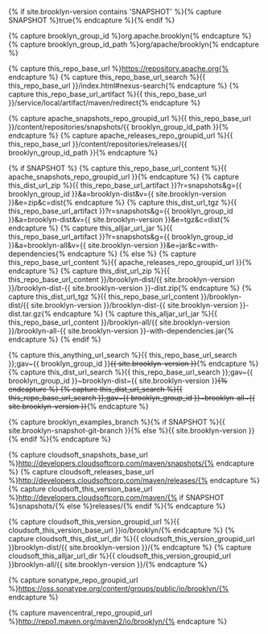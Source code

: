 {% if site.brooklyn-version contains 'SNAPSHOT' %}{% capture SNAPSHOT %}true{% endcapture %}{% endif %}

{% capture brooklyn_group_id %}org.apache.brooklyn{% endcapture %}
{% capture brooklyn_group_id_path %}org/apache/brooklyn{% endcapture %}

{% capture this_repo_base_url %}https://repository.apache.org{% endcapture %}
{% capture this_repo_base_url_search %}{{ this_repo_base_url }}/index.html#nexus-search{% endcapture %}
{% capture this_repo_base_url_artifact %}{{ this_repo_base_url }}/service/local/artifact/maven/redirect{% endcapture %}

{% capture apache_snapshots_repo_groupid_url %}{{ this_repo_base_url }}/content/repositories/snapshots/{{ brooklyn_group_id_path }}{% endcapture %}
{% capture apache_releases_repo_groupid_url %}{{ this_repo_base_url }}/content/repositories/releases/{{ brooklyn_group_id_path }}{% endcapture %}

{% if SNAPSHOT %}
  {% capture this_repo_base_url_content %}{{ apache_snapshots_repo_groupid_url }}{% endcapture %}
  {% capture this_dist_url_zip %}{{ this_repo_base_url_artifact }}?r=snapshots&g={{ brooklyn_group_id }}&a=brooklyn-dist&v={{ site.brooklyn-version }}&e=zip&c=dist{% endcapture %}
  {% capture this_dist_url_tgz %}{{ this_repo_base_url_artifact }}?r=snapshots&g={{ brooklyn_group_id }}&a=brooklyn-dist&v={{ site.brooklyn-version }}&e=tgz&c=dist{% endcapture %}
  {% capture this_alljar_url_jar %}{{ this_repo_base_url_artifact }}?r=snapshots&g={{ brooklyn_group_id }}&a=brooklyn-all&v={{ site.brooklyn-version }}&e=jar&c=with-dependencies{% endcapture %}
{% else %}<!--- RELEASE -->
  {% capture this_repo_base_url_content %}{{ apache_releases_repo_groupid_url }}{% endcapture %}
  {% capture this_dist_url_zip %}{{ this_repo_base_url_content }}/brooklyn-dist/{{ site.brooklyn-version }}/brooklyn-dist-{{ site.brooklyn-version }}-dist.zip{% endcapture %}
  {% capture this_dist_url_tgz %}{{ this_repo_base_url_content }}/brooklyn-dist/{{ site.brooklyn-version }}/brooklyn-dist-{{ site.brooklyn-version }}-dist.tar.gz{% endcapture %}
  {% capture this_alljar_url_jar %}{{ this_repo_base_url_content }}/brooklyn-all/{{ site.brooklyn-version }}/brooklyn-all-{{ site.brooklyn-version }}-with-dependencies.jar{% endcapture %}
{% endif %}

{% capture this_anything_url_search %}{{ this_repo_base_url_search }};gav~{{ brooklyn_group_id }}~~{{ site.brooklyn-version }}~~{% endcapture %}
{% capture this_dist_url_search %}{{ this_repo_base_url_search }};gav~{{ brooklyn_group_id }}~brooklyn-dist~{{ site.brooklyn-version }}~~{% endcapture %}
{% capture this_dist_url_search %}{{ this_repo_base_url_search }};gav~{{ brooklyn_group_id }}~brooklyn-all~{{ site.brooklyn-version }}~~{% endcapture %}

<!-- OLD things -->

{% capture brooklyn_examples_branch %}{% if SNAPSHOT %}{{ site.brooklyn-snapshot-git-branch }}{% else %}{{ site.brooklyn-version }}{% endif %}{% endcapture %}

{% capture cloudsoft_snapshots_base_url %}http://developers.cloudsoftcorp.com/maven/snapshots/{% endcapture %}
{% capture cloudsoft_releases_base_url %}http://developers.cloudsoftcorp.com/maven/releases/{% endcapture %}
{% capture cloudsoft_this_version_base_url %}http://developers.cloudsoftcorp.com/maven/{% if SNAPSHOT %}snapshots/{% else %}releases/{% endif %}{% endcapture %}

{% capture cloudsoft_this_version_groupid_url %}{{ cloudsoft_this_version_base_url }}io/brooklyn/{% endcapture %}
{% capture cloudsoft_this_dist_url_dir %}{{ cloudsoft_this_version_groupid_url }}brooklyn-dist/{{ site.brooklyn-version }}/{% endcapture %}
{% capture cloudsoft_this_alljar_url_dir %}{{ cloudsoft_this_version_groupid_url }}brooklyn-all/{{ site.brooklyn-version }}/{% endcapture %}

<!--- both snapshots and releases -->
{% capture sonatype_repo_groupid_url %}https://oss.sonatype.org/content/groups/public/io/brooklyn/{% endcapture %}
<!--- releases --> 
{% capture mavencentral_repo_groupid_url %}http://repo1.maven.org/maven2/io/brooklyn/{% endcapture %}
